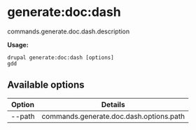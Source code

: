 # generate:doc:dash
commands.generate.doc.dash.description

**Usage:**
```
drupal generate:doc:dash [options]
gdd
```

## Available options
Option | Details
-------|-------------
--path | commands.generate.doc.dash.options.path
